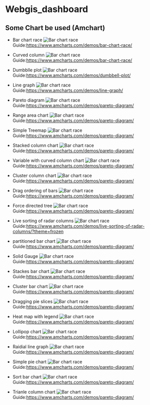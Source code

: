 # Webgis_dashboard
## Some Chart be used (Amchart)

* Bar chart race
![Bar chart race](/img/barchartrace.png)
Guide:<https://www.amcharts.com/demos/bar-chart-race/>

* Curved column
![Bar chart race](/img/curvedcolumn.png)
Guide:<https://www.amcharts.com/demos/bar-chart-race/>

* Dumbblle plot
![Bar chart race](/img/dumbbleplot.png)
Guide:<https://www.amcharts.com/demos/dumbbell-plot/>

* Line graph
![Bar chart race](/img/linegraph.png)
Guide:<https://www.amcharts.com/demos/line-graph/>

* Pareto diagram
![Bar chart race](/img/paretodiagram.png)
Guide:<https://www.amcharts.com/demos/pareto-diagram/>

* Range area chart
![Bar chart race](/img/paretodiagram.png)
Guide:<https://www.amcharts.com/demos/pareto-diagram/>

* Simple Treemap
![Bar chart race](/img/paretodiagram.png)
Guide:<https://www.amcharts.com/demos/pareto-diagram/>

* Stacked column chart
![Bar chart race](/img/paretodiagram.png)
Guide:<https://www.amcharts.com/demos/pareto-diagram/>

* Variable with curved column chart
![Bar chart race](/img/paretodiagram.png)
Guide:<https://www.amcharts.com/demos/pareto-diagram/>

* Cluster column chart
![Bar chart race](/img/paretodiagram.png)
Guide:<https://www.amcharts.com/demos/pareto-diagram/>

* Drag ordering of bars
![Bar chart race](/img/paretodiagram.png)
Guide:<https://www.amcharts.com/demos/pareto-diagram/>

* Force directed tree
![Bar chart race](/img/paretodiagram.png)
Guide:<https://www.amcharts.com/demos/pareto-diagram/>

* Live sorting of radar columns
![Bar chart race](/img/paretodiagram.png)
Guide:<https://www.amcharts.com/demos/live-sorting-of-radar-columns/?theme=frozen>

* partitioned bar chart
![Bar chart race](/img/paretodiagram.png)
Guide:<https://www.amcharts.com/demos/pareto-diagram/>

* Solid Gauge
![Bar chart race](/img/solidg.png)
Guide:<https://www.amcharts.com/demos/pareto-diagram/>

* Stackes bar chart
![Bar chart race](/img/stackesbarchart.png)
Guide:<https://www.amcharts.com/demos/pareto-diagram/>

* Cluster bar chart
![Bar chart race](/img/clusteresbarchart.png)
Guide:<https://www.amcharts.com/demos/pareto-diagram/>

* Dragging pie slices
![Bar chart race](/img/graggingpieslices.png)
Guide:<https://www.amcharts.com/demos/pareto-diagram/>

* Heat map with legend
![Bar chart race](/img/heatmapwithlegend.png)
Guide:<https://www.amcharts.com/demos/pareto-diagram/>

* Lollipop chart
![Bar chart race](/img/lollipopchart.png)
Guide:<https://www.amcharts.com/demos/pareto-diagram/>

* Raidial line graph
![Bar chart race](/img/radiallinegraph.png)
Guide:<https://www.amcharts.com/demos/pareto-diagram/>

* Simple pie chart
![Bar chart race](/img/simplepiechart.png)
Guide:<https://www.amcharts.com/demos/pareto-diagram/>

* Sort bar chart
![Bar chart race](/img/sortedbarchart.png)
Guide:<https://www.amcharts.com/demos/pareto-diagram/>

* Trianle column chart
![Bar chart race](/img/trianlecolumnchart.png)
Guide:<https://www.amcharts.com/demos/pareto-diagram/>